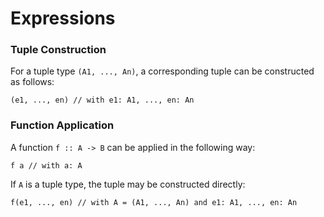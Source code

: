 # Expressions


### Tuple Construction

For a tuple type `(A1, ..., An)`, a corresponding tuple can be constructed as follows:

    (e1, ..., en) // with e1: A1, ..., en: An


### Function Application

A function `f :: A -> B` can be applied in the following way:

    f a // with a: A

If `A` is a tuple type, the tuple may be constructed directly:

    f(e1, ..., en) // with A = (A1, ..., An) and e1: A1, ..., en: An
